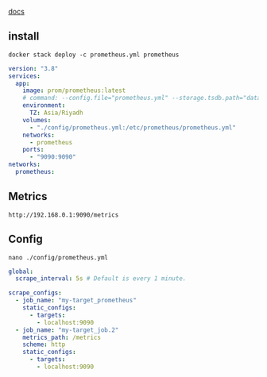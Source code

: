[docs](https://prometheus.io/docs/prometheus/latest/getting_started/)


## install
`docker stack deploy -c prometheus.yml prometheus`
```yaml
version: "3.8"
services:
  app:
    image: prom/prometheus:latest
    # command: --config.file="prometheus.yml" --storage.tsdb.path="data/"
    environment:
      TZ: Asia/Riyadh
    volumes:
      - "./config/prometheus.yml:/etc/prometheus/prometheus.yml"
    networks:
      - prometheus
    ports:
      - "9090:9090"
networks:
  prometheus:
```


## Metrics
`http://192.168.0.1:9090/metrics`


## Config
`nano ./config/prometheus.yml`
```yaml
global:
  scrape_interval: 5s # Default is every 1 minute.

scrape_configs:
  - job_name: "my-target_prometheus"
    static_configs:
      - targets:
        - localhost:9090
  - job_name: "my-target_job.2"
    metrics_path: /metrics
    scheme: http
    static_configs:
      - targets:
        - localhost:9090
```
